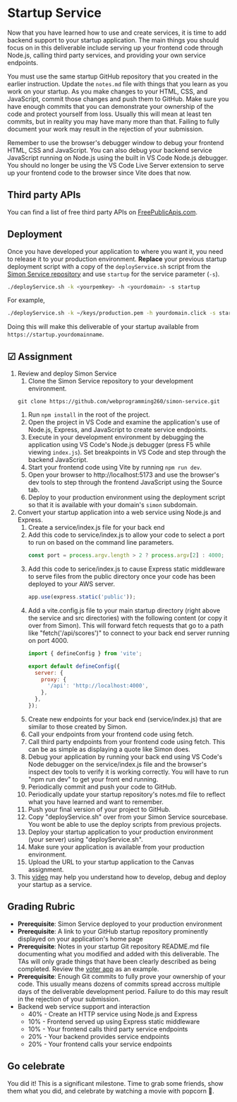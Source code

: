# Startup Service

Now that you have learned how to use and create services, it is time to add backend support to your startup application. The main things you should focus on in this deliverable include serving up your frontend code through Node.js, calling third party services, and providing your own service endpoints.

You must use the same startup GitHub repository that you created in the earlier instruction. Update the `notes.md` file with things that you learn as you work on your startup. As you make changes to your HTML, CSS, and JavaScript, commit those changes and push them to GitHub. Make sure you have enough commits that you can demonstrate your ownership of the code and protect yourself from loss. Usually this will mean at least ten commits, but in reality you may have many more than that. Failing to fully document your work may result in the rejection of your submission.

Remember to use the browser's debugger window to debug your frontend HTML, CSS and JavaScript. You can also debug your backend service JavaScript running on Node.js using the built in VS Code Node.js debugger. You should no longer be using the VS Code Live Server extension to serve up your frontend code to the browser since Vite does that now.

## Third party APIs

You can find a list of free third party APIs on [FreePublicApis.com](https://www.freepublicapis.com/).

## Deployment

Once you have developed your application to where you want it, you need to release it to your production environment. **Replace** your previous startup deployment script with a copy of the `deployService.sh` script from the [Simon Service repository](https://github.com/webprogramming260/simon-service/blob/main/deployService.sh) and use `startup` for the service parameter (`-s`).

```sh
./deployService.sh -k <yourpemkey> -h <yourdomain> -s startup
```

For example,

```sh
./deployService.sh -k ~/keys/production.pem -h yourdomain.click -s startup
```

Doing this will make this deliverable of your startup available from `https://startup.yourdomainname`.

## ☑ Assignment

1. Review and deploy Simon Service
   1. Clone the Simon Service repository to your development environment.
     ```
     git clone https://github.com/webprogramming260/simon-service.git
     ```
   1. Run `npm install` in the root of the project.
   1. Open the project in VS Code and examine the application's use of Node.js, Express, and JavaScript to create service endpoints.
   1. Execute in your development environment by debugging the application using VS Code's Node.js debugger (press F5 while viewing `index.js`). Set breakpoints in VS Code and step through the backend JavaScript.
   1. Start your frontend code using Vite by running `npm run dev`.
   1. Open your browser to http://localhost:5173 and use the browser's dev tools to step through the frontend JavaScript using the Source tab.
   1. Deploy to your production environment using the deployment script so that it is available with your domain's `simon` subdomain.
1. Convert your startup application into a web service using Node.js and Express.
   1. Create a service/index.js file for your back end
   1. Add this code to service/index.js to allow your code to select a port to run on based on the command line parameters.
      ```js
      const port = process.argv.length > 2 ? process.argv[2] : 4000;
      ```
   1. Add this code to serice/index.js to cause Express static middleware to serve files from the public directory once your code has been deployed to your AWS server.
      ```js
      app.use(express.static('public'));
      ```
   1. Add a vite.config.js file to your main startup directory (right above the service and src directories) with the following content (or copy it over from Simon). This will forward fetch requests that go to a path like "fetch('/api/scores')" to connect to your back end server running on port 4000.
      ```js
      import { defineConfig } from 'vite';
      
      export default defineConfig({
        server: {
          proxy: {
            '/api': 'http://localhost:4000',
          },
        },
      });
      ```
   1. Create new endpoints for your back end (service/index.js) that are similar to those created by Simon.
   1. Call your endpoints from your frontend code using fetch.
   1. Call third party endpoints from your frontend code using fetch. This can be as simple as displaying a quote like Simon does.
   1. Debug your application by running your back end using VS Code's Node debugger on the service/index.js file and the browser's inspect dev tools to verify it is working correctly.  You will have to run "npm run dev" to get your front end running.
   1. Periodically commit and push your code to GitHub.
   1. Periodically update your startup repository's notes.md file to reflect what you have learned and want to remember.
   1. Push your final version of your project to GitHub.
   1. Copy "deployService.sh" over from your Simon Service sourcebase. You wont be able to use the deploy scripts from previous projects.
   1. Deploy your startup application to your production environment (your server) using "deployService.sh".
   1. Make sure your application is available from your production environment.
   1. Upload the URL to your startup application to the Canvas assignment.
1. This [video](https://youtu.be/lr6rmjUhOc0) may help you understand how to develop, debug and deploy your startup as a service.

## Grading Rubric

- **Prerequisite**: Simon Service deployed to your production environment
- **Prerequisite**: A link to your GitHub startup repository prominently displayed on your application's home page
- **Prerequisite**: Notes in your startup Git repository README.md file documenting what you modified and added with this deliverable. The TAs will only grade things that have been clearly described as being completed. Review the [voter app](https://github.com/webprogramming260/startup-example) as an example.
- **Prerequisite**: Enough Git commits to fully prove your ownership of your code. This usually means dozens of commits spread accross multiple days of the deliverable development period. Failure to do this may result in the rejection of your submission.
- Backend web service support and interaction
  - 40% - Create an HTTP service using Node.js and Express
  - 10% - Frontend served up using Express static middleware
  - 10% - Your frontend calls third party service endpoints
  - 20% - Your backend provides service endpoints
  - 20% - Your frontend calls your service endpoints

## Go celebrate

You did it! This is a significant milestone. Time to grab some friends, show them what you did, and celebrate by watching a movie with popcorn 🍿.
